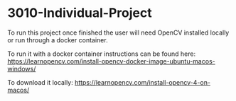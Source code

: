 # 3010-Individual-Project

To run this project once finished the user will need OpenCV installed locally or run through a docker container.

To run it with a docker container instructions can be found here:
https://learnopencv.com/install-opencv-docker-image-ubuntu-macos-windows/

To download it locally:
https://learnopencv.com/install-opencv-4-on-macos/
